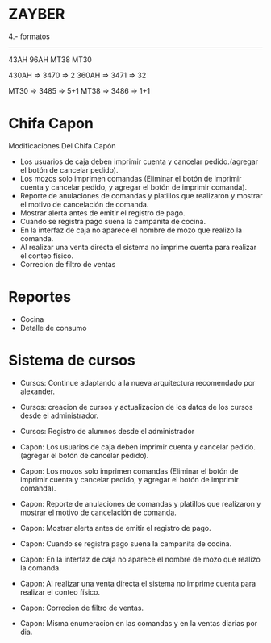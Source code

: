 # ZAYBER
4.- formatos
____________________________________
43AH
96AH
MT38
MT30

430AH   => 3470         => 2
360AH   => 3471         => 32

MT30    => 3485         => 5+1
MT38    => 3486         => 1+1


# Chifa Capon
Modificaciones Del Chifa Capón
- Los usuarios de caja deben imprimir cuenta y cancelar pedido.(agregar el botón de cancelar pedido).
- Los mozos solo imprimen comandas (Eliminar el botón de imprimir cuenta y cancelar pedido, y agregar el botón de imprimir comanda).
- Reporte de anulaciones de comandas y platillos que realizaron y mostrar el motivo de cancelación de comanda.
- Mostrar alerta antes de emitir el registro de pago.
- Cuando se registra pago suena la campanita de cocina.
- En la interfaz de caja no aparece el nombre de mozo que realizo la comanda.
- Al realizar una venta directa el sistema no imprime cuenta para realizar el conteo físico.
- Correcion de filtro de ventas

# Reportes
- Cocina
- Detalle de consumo

# Sistema de cursos
- Cursos: Continue adaptando a la nueva arquitectura recomendado por alexander.
- Cursos: creacion de cursos y actualizacion de los datos de los cursos desde el administrador.
- Cursos: Registro de alumnos desde el administrador

- Capon: Los usuarios de caja deben imprimir cuenta y cancelar pedido.(agregar el botón de cancelar pedido).
- Capon: Los mozos solo imprimen comandas (Eliminar el botón de imprimir cuenta y cancelar pedido, y agregar el botón de imprimir comanda).
- Capon: Reporte de anulaciones de comandas y platillos que realizaron y mostrar el motivo de cancelación de comanda.
- Capon: Mostrar alerta antes de emitir el registro de pago.
- Capon: Cuando se registra pago suena la campanita de cocina.
- Capon: En la interfaz de caja no aparece el nombre de mozo que realizo la comanda.
- Capon: Al realizar una venta directa el sistema no imprime cuenta para realizar el conteo físico.
- Capon: Correcion de filtro de ventas.
- Capon: Misma enumeracion en las comandas y en la ventas diarias por dia.